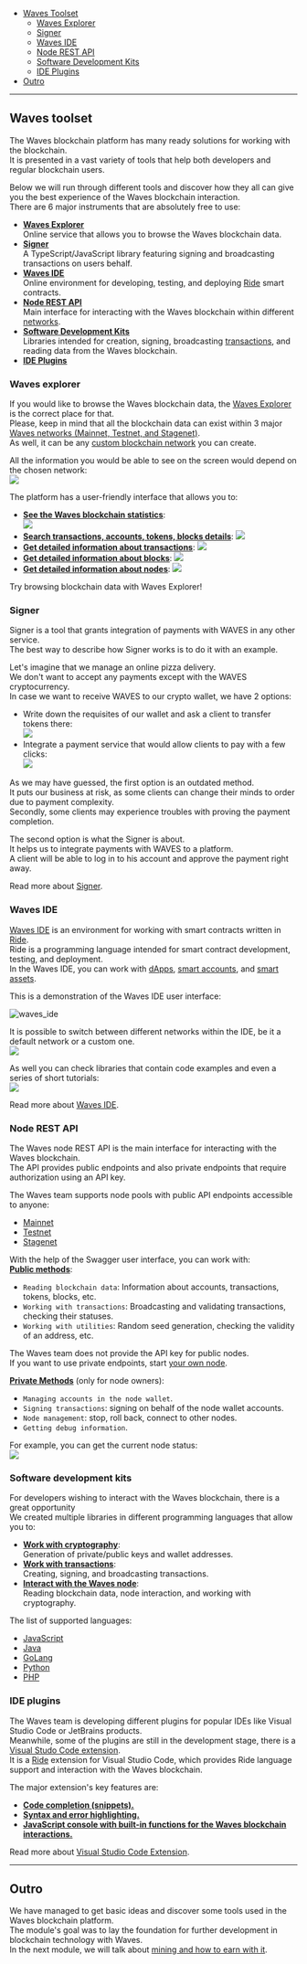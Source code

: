  - [Waves Toolset](#waves-toolset)
   - [Waves Explorer](#waves-explorer)
   - [Signer](#signer)
   - [Waves IDE](#waves-ide)
   - [Node REST API](#node-rest-api)
   - [Software Development Kits](#software-development-kits)
   - [IDE Plugins](#ide-plugins)
 - [Outro](#outro)

---

## Waves toolset ##

The Waves blockchain platform has many ready solutions for working with the blockchain.  
It is presented in a vast variety of tools that help both developers and regular blockchain users.  

Below we will run through different tools and discover how they all can give you the best experience of the Waves blockchain interaction.   
There are 6 major instruments that are absolutely free to use:
- **<u>[Waves Explorer](#waves-explorer)</u>**  
    Online service that allows you to browse the Waves blockchain data.  
- **<u>[Signer]()</u>**  
    A TypeScript/JavaScript library featuring signing and broadcasting transactions on users behalf.   
- **<u>[Waves IDE](#waves-ide)</u>**  
    Online environment for developing, testing, and deploying [Ride](#ridetopic) smart contracts.
- **<u>[Node REST API](#node-rest-api)</u>**  
    Main interface for interacting with the Waves blockchain within different [networks](#networktopic).
- **<u>[Software Development Kits](#software-development-kits)</u>**  
    Libraries intended for creation, signing, broadcasting [transactions](#linktotransactionlesson), and reading data from the Waves blockchain.
- **<u>[IDE Plugins](#ide-plugins)</u>**  
    
### Waves explorer ###

If you would like to browse the Waves blockchain data, the [Waves Explorer](https://new.wavesexplorer.com/) is the correct place for that.  
Please, keep in mind that all the blockchain data can exist within 3 major [Waves networks (Mainnet, Testnet, and Stagenet)]().  
As well, it can be any [custom blockchain network](https://docs.waves.tech/en/waves-node/private-waves-network) you can create.  
  
All the information you would be able to see on the screen would depend on the chosen network:    
![](./images/wavesexp_net.png)
    

The platform has a user-friendly interface that allows you to:
- **<u>See the Waves blockchain statistics</u>**:  
  ![](./images/wavesexp_stat.png)  
-  **<u>Search transactions, accounts, tokens, blocks details</u>**:
  ![](./images/wavesexp_search.png)  
-  **<u>Get detailed information about [transactions](https://new.wavesexplorer.com/transactions)</u>**:
  ![](./images/wavesexp_tx.png)  
-  **<u>Get detailed information about [blocks](https://new.wavesexplorer.com/blocks)</u>**:
  ![](./images/wavesexp_blocks.png)  
-  **<u>Get detailed information about [nodes](https://new.wavesexplorer.com/nodes)</u>**:
  ![](./images/wavesexp_nodes.png)  

Try browsing blockchain data with Waves Explorer!  

### Signer ###

Signer is a tool that grants integration of payments with WAVES in any other service.  
The best way to describe how Signer works is to do it with an example.  
  
Let's imagine that we manage an online pizza delivery.  
We don't want to accept any payments except with the WAVES cryptocurrency.  
In case we want to receive WAVES to our crypto wallet, we have 2 options:

- Write down the requisites of our wallet and ask a client to transfer tokens there:  
    ![](./images/signer_no.png)  
- Integrate a payment service that would allow clients to pay with a few clicks:  
    ![](./images/signer_yes.png)  

As we may have guessed, the first option is an outdated method.  
It puts our business at risk, as some clients can change their minds to order due to payment complexity.  
Secondly, some clients may experience troubles with proving the payment completion.  
  

The second option is what the Signer is about.  
It helps us to integrate payments with WAVES to a platform.  
A client will be able to log in to his account and approve the payment right away.  

Read more about [Signer](https://docs.waves.tech/en/building-apps/waves-api-and-sdk/client-libraries/signer).

### Waves IDE ###

[Waves IDE](https://waves-ide.com/) is an environment for working with smart contracts written in [Ride](#ridetopic).  
Ride is a programming language intended for smart contract development, testing, and deployment.  
In the Waves IDE, you can work with [dApps](#dapptopic), [smart accounts](#smartacctopic), and [smart assets](#smartassettopic).  

This is a demonstration of the Waves IDE user interface:
    
![waves_ide](./images/waveside.png)
    

It is possible to switch between different networks within the IDE, be it a default network or a custom one.    
![](./images/waveside_nodes.png)
    

As well you can check libraries that contain code examples and even a series of short tutorials:    
![](./images/waveside_libs.png)
    

Read more about [Waves IDE](https://docs.waves.tech/en/building-apps/smart-contracts/tools/waves-ide).

### Node REST API ###

The Waves node REST API is the main interface for interacting with the Waves blockchain.  
The API provides public endpoints and also private endpoints that require authorization using an API key.  

The Waves team supports node pools with public API endpoints accessible to anyone:
- [Mainnet](https://nodes.wavesnodes.com)
- [Testnet](https://nodes-testnet.wavesnodes.com)
- [Stagenet](https://nodes-stagenet.wavesnodes.com)

With the help of the Swagger user interface, you can work with:  
**<u>Public methods</u>**:  
  - `Reading blockchain data`: Information about accounts, transactions, tokens, blocks, etc.
  - `Working with transactions`: Broadcasting and validating transactions, checking their statuses.
  - `Working with utilities`: Random seed generation, checking the validity of an address, etc. 
  

The Waves team does not provide the API key for public nodes.  
If you want to use private endpoints, start [your own node](https://docs.waves.tech/en/waves-node/private-waves-network).

**<u>Private Methods</u>** (only for node owners):  
- `Managing accounts in the node wallet`.
- `Signing transactions`: signing on behalf of the node wallet accounts.
- `Node management`: stop, roll back, connect to other nodes.
- `Getting debug information`.

  

For example, you can get the current node status:    
![](./images/restapi.png)
    

### Software development kits ###

For developers wishing to interact with the Waves blockchain, there is a great opportunity  
We created multiple libraries in different programming languages that allow you to:

- **<u>Work with cryptography</u>**:   
    Generation of private/public keys and wallet addresses.  
- **<u>Work with transactions</u>**:  
    Creating, signing, and broadcasting transactions.   
- **<u>Interact with the Waves node</u>**:  
    Reading blockchain data, node interaction, and working with cryptography.  
    
The list of supported languages:
- [JavaScript]()
- [Java]()
- [GoLang]()
- [Python]() 
- [PHP]()

### IDE plugins ###

The Waves team is developing different plugins for popular IDEs like Visual Studio Code or JetBrains products.  
Meanwhile, some of the plugins are still in the development stage, there is a [Visual Studo Code extension](https://marketplace.visualstudio.com/items?itemName=wavesplatform.waves-ride).  
It is a [Ride]() extension for Visual Studio Code, which provides Ride language support and interaction with the Waves blockchain.  
  

The major extension's key features are:
- **<u>Code completion (snippets).</u>**
- **<u>Syntax and error highlighting.</u>**
- **<u>JavaScript console with built-in functions for the Waves blockchain interactions.</u>**

Read more about [Visual Studio Code Extension](https://docs.waves.tech/en/building-apps/smart-contracts/tools/ride-vscode).


---

## Outro ##

We have managed to get basic ideas and discover some tools used in the Waves blockchain platform.  
The module's goal was to lay the foundation for further development in blockchain technology with Waves.  
In the next module, we will talk about [mining and how to earn with it]().  